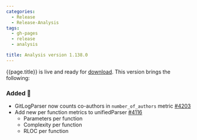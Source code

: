 ```yaml
---
categories:
  - Release
  - Release-Analysis
tags:
  - gh-pages
  - release
  - analysis

title: Analysis version 1.138.0
---
```


{{page.title}} is live and ready for [download](https://github.com/MaibornWolff/codecharta/releases/tag/ana-1.138.0).
This version brings the following:

### Added 🚀

- GitLogParser now counts co-authors in `number_of_authors` metric [#4203](https://github.com/MaibornWolff/codecharta/issues/4203)
- Add new per function metrics to unifiedParser [#4116](https://github.com/MaibornWolff/codecharta/issues/4116)
  - Parameters per function
  - Complexity per function
  - RLOC per function